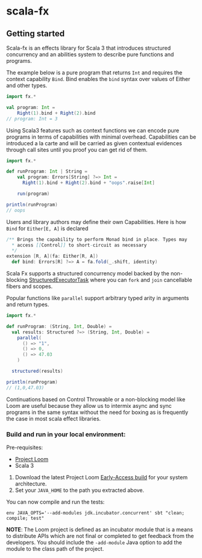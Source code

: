 # scala-fx

## Getting started

Scala-fx is an effects library for Scala 3 that introduces structured concurrency and an abilities system to describe pure functions and programs. 

The example below is a pure program that returns `Int` and requires the context capability `Bind`. Bind enables the `bind` syntax over values of Either and other types.

```scala
import fx.*

val program: Int =
    Right(1).bind + Right(2).bind
// program: Int = 3
```

Using Scala3 features such as context functions we can encode pure programs in terms of capabilities with minimal overhead.
Capabilities can be introduced a la carte and will be carried as given contextual evidences through call sites until you proof you can get rid of them.

```scala
import fx.*

def runProgram: Int | String =
    val program: Errors[String] ?=> Int =
      Right(1).bind + Right(2).bind + "oops".raise[Int]

    run(program)

println(runProgram)
// oops
```

Users and library authors may define their own Capabilities. Here is how `Bind` for `Either[E, A]` is declared

```scala
/** Brings the capability to perform Monad bind in place. Types may
  * access [[Control]] to short-circuit as necessary
  */
extension [R, A](fa: Either[R, A])
  def bind: Errors[R] ?=> A = fa.fold(_.shift, identity)
```

Scala Fx supports a structured concurrency model backed by the non-blocking [StructuredExecutorTask](https://openjdk.java.net/jeps/428)
where you can `fork` and `join` cancellable fibers and scopes.

Popular functions like `parallel` support arbitrary typed arity in arguments and return types.

```scala
import fx.*

def runProgram: (String, Int, Double) =
  val results: Structured ?=> (String, Int, Double) =
    parallel(
      () => "1",
      () => 0,
      () => 47.03
    )

  structured(results)

println(runProgram)
// (1,0,47.03)
```

Continuations based on Control Throwable or a non-blocking model like Loom are useful because they allow us to intermix async and sync programs in the same syntax without the need for boxing as is frequently the case in most scala effect libraries.

### Build and run in your local environment:

Pre-requisites:

- [Project Loom](https://jdk.java.net/loom/)
- Scala 3

1. Download the latest Project Loom [Early-Access build](https://jdk.java.net/loom/) for your system architecture.
2. Set your `JAVA_HOME` to the path you extracted above.

You can now compile and run the tests:

```shell
env JAVA_OPTS='--add-modules jdk.incubator.concurrent' sbt "clean; compile; test"
```

**NOTE**: The Loom project is defined as an incubator module that is a means to distribute APIs which are not final or completed to get feedback from the developers.
You should include the `-add-module` Java option to add the module to the class path of the project.
